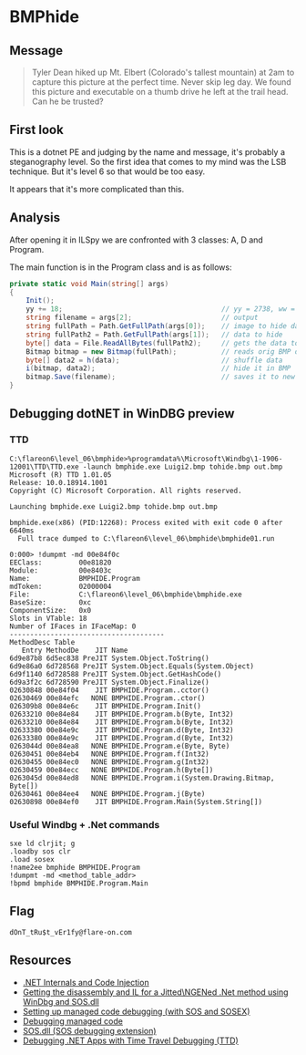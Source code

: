 # BMPhide

## Message

> Tyler Dean hiked up Mt. Elbert (Colorado's tallest mountain) at 2am to capture this picture at the perfect time.
> Never skip leg day. We found this picture and executable on a thumb drive he left at the trail head. Can he be trusted?

## First look

This is a dotnet PE and judging by the name and message, it's probably a steganography level. So the first idea that
comes to my mind was the LSB technique. But it's level 6 so that would be too easy.

It appears that it's more complicated than this.

## Analysis

After opening it in ILSpy we are confronted with 3 classes: A, D and Program.

The main function is in the Program class and is as follows:

```C#
private static void Main(string[] args)
{
    Init();
    yy += 18;                                       // yy = 2738, ww = "1F7D1482", zz = "MzQxOTk="
    string filename = args[2]; 						// output
    string fullPath = Path.GetFullPath(args[0]);	// image to hide data in
    string fullPath2 = Path.GetFullPath(args[1]);	// data to hide
    byte[] data = File.ReadAllBytes(fullPath2);		// gets the data to be hidden
    Bitmap bitmap = new Bitmap(fullPath);			// reads orig BMP data
    byte[] data2 = h(data);							// shuffle data
    i(bitmap, data2);								// hide it in BMP
    bitmap.Save(filename);							// saves it to new BMP
}
```

## Debugging dotNET in WinDBG preview

### TTD

```shell
C:\flareon6\level_06\bmphide>%programdata%\Microsoft\Windbg\1-1906-12001\TTD\TTD.exe -launch bmphide.exe Luigi2.bmp tohide.bmp out.bmp
Microsoft (R) TTD 1.01.05
Release: 10.0.18914.1001
Copyright (C) Microsoft Corporation. All rights reserved.

Launching bmphide.exe Luigi2.bmp tohide.bmp out.bmp

bmphide.exe(x86) (PID:12268): Process exited with exit code 0 after 6640ms
  Full trace dumped to C:\flareon6\level_06\bmphide\bmphide01.run
```

```
0:000> !dumpmt -md 00e84f0c
EEClass:         00e81820
Module:          00e8403c
Name:            BMPHIDE.Program
mdToken:         02000004
File:            C:\flareon6\level_06\bmphide\bmphide.exe
BaseSize:        0xc
ComponentSize:   0x0
Slots in VTable: 18
Number of IFaces in IFaceMap: 0
--------------------------------------
MethodDesc Table
   Entry MethodDe    JIT Name
6d9e87b8 6d5ec838 PreJIT System.Object.ToString()
6d9e86a0 6d728568 PreJIT System.Object.Equals(System.Object)
6d9f1140 6d728588 PreJIT System.Object.GetHashCode()
6d9a3f2c 6d728590 PreJIT System.Object.Finalize()
02630848 00e84f04    JIT BMPHIDE.Program..cctor()
02630469 00e84efc   NONE BMPHIDE.Program..ctor()
026309b8 00e84e6c    JIT BMPHIDE.Program.Init()
02633210 00e84e84    JIT BMPHIDE.Program.b(Byte, Int32)
02633210 00e84e84    JIT BMPHIDE.Program.b(Byte, Int32)
02633380 00e84e9c    JIT BMPHIDE.Program.d(Byte, Int32)
02633380 00e84e9c    JIT BMPHIDE.Program.d(Byte, Int32)
0263044d 00e84ea8   NONE BMPHIDE.Program.e(Byte, Byte)
02630451 00e84eb4   NONE BMPHIDE.Program.f(Int32)
02630455 00e84ec0   NONE BMPHIDE.Program.g(Int32)
02630459 00e84ecc   NONE BMPHIDE.Program.h(Byte[])
0263045d 00e84ed8   NONE BMPHIDE.Program.i(System.Drawing.Bitmap, Byte[])
02630461 00e84ee4   NONE BMPHIDE.Program.j(Byte)
02630898 00e84ef0    JIT BMPHIDE.Program.Main(System.String[])
```

### Useful Windbg + .Net commands

```
sxe ld clrjit; g
.loadby sos clr
.load sosex
!name2ee bmphide BMPHIDE.Program
!dumpmt -md <method_table_addr>
!bpmd bmphide BMPHIDE.Program.Main
```

## Flag

`dOnT_tRu$t_vEr1fy@flare-on.com`

## Resources

- [.NET Internals and Code Injection](https://www.codeproject.com/articles/26060/net-internals-and-code-injection)
- [Getting the disassembly and IL for a Jitted\NGENed .Net method using WinDbg and SOS.dll](https://dpaoliello.wordpress.com/2012/02/05/getting-the-disassembly-and-il-for-a-jittedngened-net-method-using-windbg-and-sos-dll/)
- [Setting up managed code debugging (with SOS and SOSEX)](https://blogs.msdn.microsoft.com/jankrivanek/2012/11/15/setting-up-managed-code-debugging-with-sos-and-sosex/)
- [Debugging managed code](https://docs.microsoft.com/en-us/windows-hardware/drivers/debugger/debugging-managed-code)
- [SOS.dll (SOS debugging extension)](https://docs.microsoft.com/en-us/dotnet/framework/tools/sos-dll-sos-debugging-extension)
- [Debugging .NET Apps with Time Travel Debugging (TTD)](https://devblogs.microsoft.com/dotnet/debugging-net-apps-with-time-travel-debugging-ttd/)
